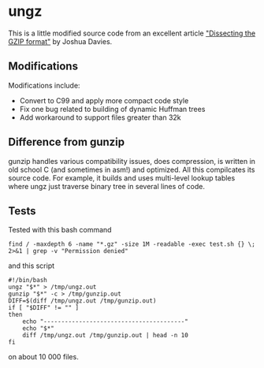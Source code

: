 # ungz

This is a little modified source code from an excellent article ["Dissecting the GZIP format"](http://commandlinefanatic.com/cgi-bin/showarticle.cgi?article=art001) by Joshua Davies.

## Modifications

Modifications include:

* Convert to C99 and apply more compact code style
* Fix one bug related to building of dynamic Huffman trees
* Add workaround to support files greater than 32k

## Difference from gunzip

gunzip handles various compatibility issues, does compression, is written in old school C (and sometimes in asm!) and optimized. All this compilcates its source code. For example, it builds and uses multi-level lookup tables where ungz just traverse binary tree in several lines of code.

## Tests

Tested with this bash command

    find / -maxdepth 6 -name "*.gz" -size 1M -readable -exec test.sh {} \;  2>&1 | grep -v "Permission denied"

and this script

    #!/bin/bash
    ungz "$*" > /tmp/ungz.out
    gunzip "$*" -c > /tmp/gunzip.out
    DIFF=$(diff /tmp/ungz.out /tmp/gunzip.out)
    if [ "$DIFF" != "" ]
    then
        echo "----------------------------------------"
        echo "$*"
        diff /tmp/ungz.out /tmp/gunzip.out | head -n 10
    fi

on about 10 000 files.
